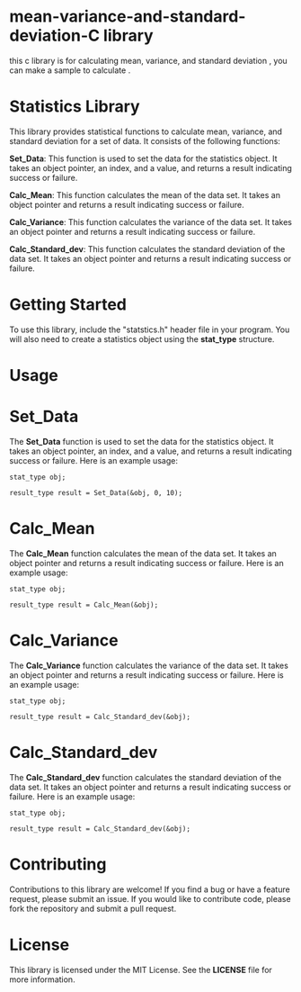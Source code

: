 # mean-variance-and-standard-deviation-C library 
this c library is for calculating mean, variance, and standard deviation , you can make a sample to calculate .

# Statistics Library
This library provides statistical functions to calculate mean, variance, and standard deviation for a set of data. It consists of the following functions:

**Set_Data**: This function is used to set the data for the statistics object. It takes an object pointer, an index, and a value, and returns a result indicating success or failure.

**Calc_Mean**: This function calculates the mean of the data set. It takes an object pointer and returns a result indicating success or failure.

**Calc_Variance**: This function calculates the variance of the data set. It takes an object pointer and returns a result indicating success or failure.

**Calc_Standard_dev**: This function calculates the standard deviation of the data set. It takes an object pointer and returns a result indicating success or failure.

# Getting Started
To use this library, include the "statstics.h" header file in your program. You will also need to create a statistics object using the **stat_type** structure.

# Usage
# Set_Data
The **Set_Data** function is used to set the data for the statistics object. It takes an object pointer, an index, and a value, and returns a result indicating success or failure. Here is an example usage:

`stat_type obj;`

`result_type result = Set_Data(&obj, 0, 10);`

# Calc_Mean
The **Calc_Mean** function calculates the mean of the data set. It takes an object pointer and returns a result indicating success or failure. Here is an example usage:

`stat_type obj;`

`result_type result = Calc_Mean(&obj);`

# Calc_Variance
The **Calc_Variance** function calculates the variance of the data set. It takes an object pointer and returns a result indicating success or failure. Here is an example usage:

`stat_type obj;`

`result_type result = Calc_Standard_dev(&obj);`

# Calc_Standard_dev
The **Calc_Standard_dev** function calculates the standard deviation of the data set. It takes an object pointer and returns a result indicating success or failure. Here is an example usage:

`stat_type obj;`

`result_type result = Calc_Standard_dev(&obj);`

 # Contributing
 Contributions to this library are welcome! If you find a bug or have a feature request, please submit an issue. If you would like to contribute code, please fork the repository and submit a pull request.
 
 # License
 This library is licensed under the MIT License. See the **LICENSE** file for more information.


